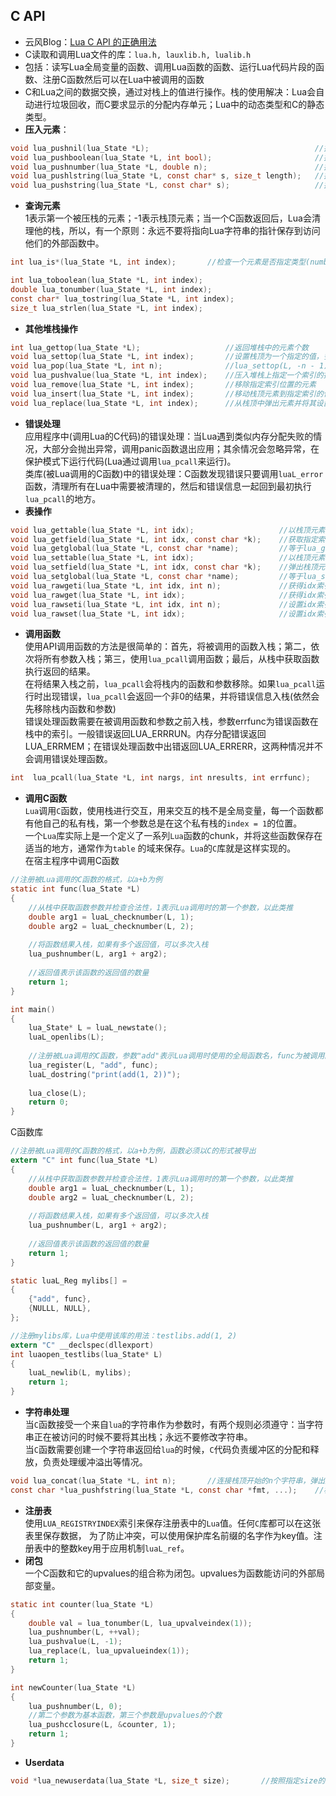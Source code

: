 ## C API
* 云风Blog：[Lua C API 的正确用法](http://blog.codingnow.com/2015/05/lua_c_api.html)
* C读取和调用Lua文件的库：`lua.h, lauxlib.h, lualib.h`
* 包括：读写Lua全局变量的函数、调用Lua函数的函数、运行Lua代码片段的函数、注册C函数然后可以在Lua中被调用的函数
* C和Lua之间的数据交换，通过对栈上的值进行操作。栈的使用解决：Lua会自动进行垃圾回收，而C要求显示的分配内存单元；Lua中的动态类型和C的静态类型。
* **压入元素**：  
```C
void lua_pushnil(lua_State *L);										//插入空值
void lua_pushboolean(lua_State *L, int bool);						//插入布尔值
void lua_pushnumber(lua_State *L, double n);						//插入double
void lua_pushlstring(lua_State *L, const char* s, size_t length);	//插入任意字符串
void lua_pushstring(lua_State *L, const char* s);					//插入带'\0'的字符串
```  
* **查询元素**  
1表示第一个被压栈的元素；-1表示栈顶元素；当一个C函数返回后，Lua会清理他的栈，所以，有一个原则：永远不要将指向Lua字符串的指针保存到访问他们的外部函数中。
```C
int lua_is*(lua_State *L, int index);		//检查一个元素是否指定类型(number,string,boolean,table)

int lua_toboolean(lua_State *L, int index);
double lua_tonumber(lua_State *L, int index);
const char* lua_tostring(lua_State *L, int index);
size_t lua_strlen(lua_State *L, int index);
```
* **其他堆栈操作**
```C
int lua_gettop(lua_State *L);					//返回堆栈中的元素个数
void lua_settop(lua_State *L, int index);		//设置栈顶为一个指定的值，多余值被抛弃，否则压入nil值
void lua_pop(lua_State *L, int n);				//lua_settop(L, -n - 1),从堆栈中弹出n个元素
void lua_pushvalue(lua_State *L, int index);	//压入堆栈上指定一个索引的拷贝到栈顶
void lua_remove(lua_State *L, int index);		//移除指定索引位置的元素
void lua_insert(lua_State *L, int index);		//移动栈顶元素到指定索引的位置
void lua_replace(lua_State *L, int index);		//从栈顶中弹出元素并将其设置到指定索引位置
```
* **错误处理**  
应用程序中(调用Lua的C代码)的错误处理：当Lua遇到类似内存分配失败的情况，大部分会抛出异常，调用panic函数退出应用；其余情况会忽略异常，在保护模式下运行代码(Lua通过调用`lua_pcall`来运行)。  
类库(被Lua调用的C函数)中的错误处理：C函数发现错误只要调用`luaL_error`函数，清理所有在Lua中需要被清理的，然后和错误信息一起回到最初执行`lua_pcall`的地方。
* **表操作**  
```C
void lua_gettable(lua_State *L, int idx);					//以栈顶元素为key值，获取指定索引的表的值到栈顶
void lua_getfield(lua_State *L, int idx, const char *k);	//获取指定索引的表对应key的值到栈顶
void lua_getglobal(lua_State *L, const char *name);			//等于lua_getfield(L, LUA_GLOBALSINDEX, (name))。获取全局表的变量到栈顶
void lua_settable(lua_State *L, int idx);					//以栈顶元素为value，栈顶下一元素为key，设置指定索引的表的值
void lua_setfield(lua_State *L, int idx, const char *k);	//弹出栈顶元素，并设置为指定索引的表对应key的值
void lua_setglobal(lua_State *L, const char *name);			//等于lua_setfield(L, LUA_GLOBALSINDEX, (name))。设置全局变量的值
void lua_rawgeti(lua_State *L, int idx, int n);				//获得idx索引的表以n为key的值
void lua_rawget(lua_State *L, int idx);						//获得idx索引的表以栈顶为key的值
void lua_rawseti(lua_State *L, int idx, int n);				//设置idx索引的表以n为key的值
void lua_rawset(lua_State *L, int idx);						//设置idx索引的表以栈顶下一个元素为key的值
```
* **调用函数**  
使用API调用函数的方法是很简单的：首先，将被调用的函数入栈；第二，依次将所有参数入栈；第三，使用`lua_pcall`调用函数；最后，从栈中获取函数执行返回的结果。  
在将结果入栈之前，`lua_pcall`会将栈内的函数和参数移除。如果`lua_pcall`运行时出现错误，`lua_pcall`会返回一个非0的结果，并将错误信息入栈(依然会先移除栈内函数和参数)  
错误处理函数需要在被调用函数和参数之前入栈，参数errfunc为错误函数在栈中的索引。一般错误返回LUA_ERRRUN。内存分配错误返回LUA_ERRMEM；在错误处理函数中出错返回LUA_ERRERR，这两种情况并不会调用错误处理函数。
```C
int  lua_pcall(lua_State *L, int nargs, int nresults, int errfunc);		//调用栈顶函数，指定参数格式nargs，返回结果个数，nresults，和错误函数
```
* **调用C函数**  
`Lua`调用`C`函数，使用栈进行交互，用来交互的栈不是全局变量，每一个函数都有他自己的私有栈，第一个参数总是在这个私有栈的`index = 1`的位置。  
一个`Lua`库实际上是一个定义了一系列`Lua`函数的chunk，并将这些函数保存在适当的地方，通常作为`table` 的域来保存。`Lua`的`C`库就是这样实现的。  
在宿主程序中调用C函数
```C
//注册被Lua调用的C函数的格式，以a+b为例
static int func(lua_State *L)
{
	//从栈中获取函数参数并检查合法性，1表示Lua调用时的第一个参数，以此类推
	double arg1 = luaL_checknumber(L, 1);
	double arg2 = luaL_checknumber(L, 2);
	
	//将函数结果入栈，如果有多个返回值，可以多次入栈
	lua_pushnumber(L, arg1 + arg2);
	
	//返回值表示该函数的返回值的数量
	return 1;
}

int main()
{
	lua_State* L = luaL_newstate();
	luaL_openlibs(L);
	
	//注册被Lua调用的C函数，参数"add"表示Lua调用时使用的全局函数名，func为被调用的C函数
	lua_register(L, "add", func);
	luaL_dostring("print(add(1, 2))");
	
	lua_close(L);
	return 0;
}
```
C函数库
```C
//注册被Lua调用的C函数的格式，以a+b为例，函数必须以C的形式被导出
extern "C" int func(lua_State *L)
{
	//从栈中获取函数参数并检查合法性，1表示Lua调用时的第一个参数，以此类推
	double arg1 = luaL_checknumber(L, 1);
	double arg2 = luaL_checknumber(L, 2);
	
	//将函数结果入栈，如果有多个返回值，可以多次入栈
	lua_pushnumber(L, arg1 + arg2);
	
	//返回值表示该函数的返回值的数量
	return 1;
}

static luaL_Reg mylibs[] = 
{
	{"add", func},
	{NULLL, NULL},
};

//注册mylibs库，Lua中使用该库的用法：testlibs.add(1, 2)
extern "C" __declspec(dllexport)
int luaopen_testlibs(lua_State* L) 
{
	luaL_newlib(L, mylibs);
	return 1;
}
```
* **字符串处理**  
当`C`函数接受一个来自`lua`的字符串作为参数时，有两个规则必须遵守：当字符串正在被访问的时候不要将其出栈；永远不要修改字符串。  
当`C`函数需要创建一个字符串返回给`lua`的时候，`C`代码负责缓冲区的分配和释放，负责处理缓冲溢出等情况。
```C
void lua_concat(lua_State *L, int n);		//连接栈顶开始的n个字符串，弹出这n个字符串并压栈结果
const char *lua_pushfstring(lua_State *L, const char *fmt, ...);	//根据格式串fmt的要求创建一个新的字符串。
```
* **注册表**  
使用`LUA_REGISTRYINDEX`索引来保存注册表中的`Lua`值。任何`C`库都可以在这张表里保存数据， 为了防止冲突，可以使用保护库名前缀的名字作为key值。注册表中的整数key用于应用机制`luaL_ref`。
* **闭包**  
一个C函数和它的upvalues的组合称为闭包。upvalues为函数能访问的外部局部变量。
```C
static int counter(lua_State *L)
{
	double val = lua_tonumber(L, lua_upvalveindex(1));
	lua_pushnumber(L, ++val);
	lua_pushvalue(L, -1);
	lua_replace(L, lua_upvalueindex(1));
	return 1;
}

int newCounter(lua_State *L)
{
	lua_pushnumber(L, 0);
	//第二个参数为基本函数，第三个参数是upvalues的个数
	lua_pushcclosure(L, &counter, 1);
	return 1;
}
```
* **Userdata**
```C
void *lua_newuserdata(lua_State *L, size_t size);		//按照指定size的大小分配一段内存放入栈内，并返回这个地址
```